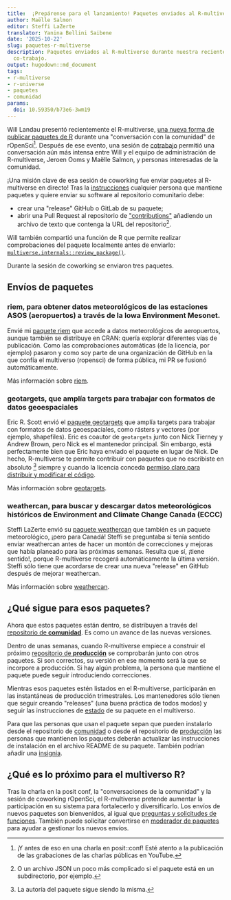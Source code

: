 ```yaml
---
title:  ¡Prepárense para el lanzamiento! Paquetes enviados al R-multiverse
author: Maëlle Salmon
editor: Steffi LaZerte
translator: Yanina Bellini Saibene
date: '2025-10-22'
slug: paquetes-r-multiverse
description: Paquetes enviados al R-multiverse durante nuestra reciente sesión de
  co-trabajo.
output: hugodown::md_document
tags:
- r-multiverse
- r-universe
- paquetes
- comunidad
params:
  doi: 10.59350/b73e6-3wm19
---
```


Will Landau presentó recientemente el R-multiverse, [una nueva forma de publicar paquetes de R](/commcalls/r-multiverse/) durante una "conversación con la comunidad" de rOpenSci[^posit]. 
Después de ese evento, una sesión de [cotrabajo](/blog/2023/06/21/coworking/) permitió una conversación aún más intensa entre Will y el equipo de administración de R-multiverse, Jeroen Ooms y Maëlle Salmon, y personas interesadas de la comunidad.

¡Una misión clave de esa sesión de coworking fue enviar paquetes al R-multiverse en directo!
Tras la [instrucciones](https://r-multiverse.org/contributors.html) cualquier persona que mantiene paquetes y quiere enviar su software al repositorio comunitario debe:

- crear una "release" GitHub o GitLab de su paquete;
- abrir una Pull Request al repositorio de ["contributions"](https://github.com/r-multiverse/contributions) añadiendo un archivo de texto que contenga la URL del repositorio[^json]. 

Will también compartió una función de R que permite realizar comprobaciones del paquete localmente antes de enviarlo: [`multiverse.internals::review_package()`](https://r-multiverse.org/multiverse.internals/reference/review_package.html).

Durante la sesión de coworking se enviaron tres paquetes.

## Envíos de paquetes

### riem, para obtener datos meteorológicos de las estaciones ASOS (aeropuertos) a través de la Iowa Environment Mesonet.

Envié mi [paquete riem](https://github.com/r-multiverse/contributions/pull/238) que accede a datos meteorológicos de aeropuertos, aunque también se distribuye en CRAN: quería explorar diferentes vías de publicación.
Como las comprobaciones automáticas (de la licencia, por ejemplo) pasaron y como soy parte de una organización de GitHub en la que confía el multiverso (ropensci) de forma pública, mi PR se fusionó automáticamente.

Más información sobre [riem](https://docs.ropensci.org/riem/).

### geotargets, que amplía targets para trabajar con formatos de datos geoespaciales

Eric R. Scott envió el [paquete geotargets](https://github.com/r-multiverse/contributions/pull/239) que amplía targets para trabajar con formatos de datos geoespaciales, como rásters y vectores (por ejemplo, shapefiles).
Eric es coautor de `geotargets` junto con Nick Tierney y Andrew Brown, pero Nick es el mantenedor principal.
Sin embargo, está perfectamente bien que Eric haya enviado el paquete en lugar de Nick.
De hecho, R-multiverse te permite contribuir con paquetes que no escribiste en absoluto [^3] siempre y cuando la licencia conceda [permiso claro para distribuir y modificar el código](https://en.wikipedia.org/wiki/Free_and_open-source_software).

Más información sobre [geotargets](https://docs.ropensci.org/geotargets/).

[^3]: La autoría del paquete sigue siendo la misma.

### weathercan, para buscar y descargar datos meteorológicos históricos de Environment and Climate Change Canada (ECCC)

Steffi LaZerte envió su [paquete weathercan](https://github.com/r-multiverse/contributions/pull/240/) que también es un paquete meteorológico, ¡pero para Canadá!
Steffi se preguntaba si tenía sentido enviar weathercan antes de hacer un montón de correcciones y mejoras que había planeado para las próximas semanas. Resulta que sí, ¡tiene sentido!, porque R-multiverse recogerá automáticamente la última versión.
Steffi sólo tiene que acordarse de crear una nueva "release" en GitHub después de mejorar weathercan.

Más información sobre [weathercan](https://docs.ropensci.org/weathercan/).

## ¿Qué sigue para esos paquetes?

Ahora que estos paquetes están dentro, se distribuyen a través del [repositorio de **comunidad**](https://r-multiverse.org/community.html).
Es como un avance de las nuevas versiones.

Dentro de unas semanas, cuando R-multiverse empiece a construir el próximo [repositorio de **producción**](https://r-multiverse.org/production.html) se comprobarán junto con otros paquetes.
Si son correctos, su versión en ese momento será la que se incorpore a producción.
Si hay algún problema, la persona que mantiene el paquete puede seguir introduciendo correcciones.

Mientras esos paquetes estén listados en el R-multiverse, participarán en las instantáneas de producción trimestrales.
Los mantenedores sólo tienen que seguir creando "releases" (una buena práctica de todos modos) y seguir las instrucciones de [estado](https://r-multiverse.org/status/) de su paquete en el multiverso.

Para que las personas que usan el paquete sepan que pueden instalarlo desde el repositorio de [comunidad](https://r-multiverse.org/community.html) o desde el repositorio de [producción](https://r-multiverse.org/production.html) las personas que mantienen los paquetes deberán actualizar las instrucciones de instalación en el archivo README de su paquete.
También podrían añadir una [insignia](https://r-multiverse.org/contributors.html#badges).

## ¿Qué es lo próximo para el multiverso R?

Tras la charla en la posit conf, la "conversaciones de la comunidad" y la sesión de coworking rOpenSci, el R-multiverse pretende aumentar la participación en su sistema para fortalecerlo y diversificarlo.
Los envíos de nuevos paquetes son bienvenidos, al igual que [preguntas y solicitudes de funciones](https://github.com/r-multiverse/help).
También puede solicitar convertirse en [moderador de paquetes](https://r-multiverse.org/moderators.html) para ayudar a gestionar los nuevos envíos.

[^posit]: ¡Y antes de eso en una charla en posit::conf! Esté atento a la publicación de las grabaciones de las charlas públicas en YouTube.
[^json]: O un archivo JSON un poco más complicado si el paquete está en un subdirectorio, por ejemplo.


